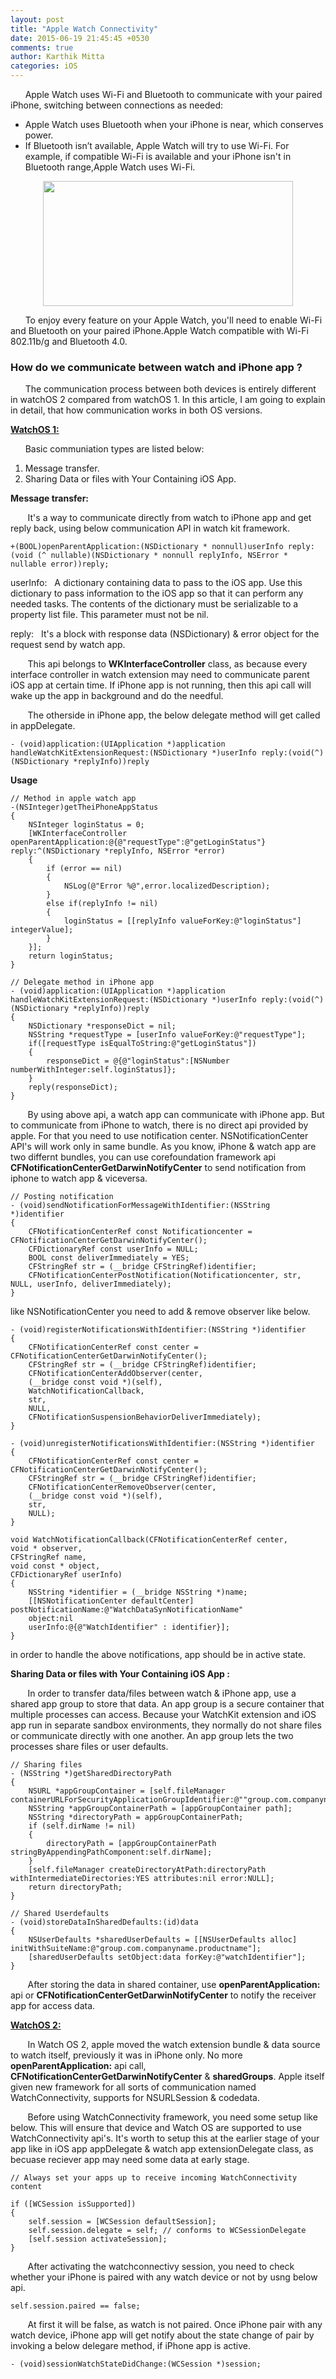 ```yaml
---
layout: post
title: "Apple Watch Connectivity"
date: 2015-06-19 21:45:45 +0530
comments: true
author: Karthik Mitta
categories: iOS
---
```

&nbsp;&nbsp;&nbsp;&nbsp;&nbsp;&nbsp;Apple Watch uses Wi-Fi and Bluetooth to communicate with your paired iPhone, switching between connections as needed:  

* Apple Watch uses Bluetooth when your iPhone is near, which conserves power.  
* If Bluetooth isn’t available, Apple Watch will try to use Wi-Fi. For example, if compatible Wi-Fi is available and your iPhone isn't in Bluetooth range,Apple Watch uses Wi-Fi.

<center><img src="http://bradymower.com/wp-content/uploads/2015/02/Distance-between-iPhone-and-Apple-Watch.jpg" align="center" width="400" height="200" /></center>

&nbsp;&nbsp;&nbsp;&nbsp;&nbsp;&nbsp;To enjoy every feature on your Apple Watch, you'll need to enable Wi-Fi and Bluetooth on your paired iPhone.Apple Watch compatible with Wi-Fi 802.11b/g and Bluetooth 4.0.

### How do we communicate between watch and iPhone app ?

&nbsp;&nbsp;&nbsp;&nbsp;&nbsp;&nbsp;The communication process between both devices is entirely different in watchOS 2 compared from watchOS 1. In this article, I am going to explain in detail, that how communication works in both OS versions.

**<u>WatchOS 1:</u>**

&nbsp;&nbsp;&nbsp;&nbsp;&nbsp;&nbsp;Basic communiation types are listed below:  
1. Message transfer.    
2. Sharing Data or files with Your Containing iOS App.

**Message transfer:**

&nbsp;&nbsp;&nbsp;&nbsp;&nbsp;&nbsp; It's a way to communicate directly from watch to iPhone app and get reply back, using below communication API in watch kit framework.

```objc
+(BOOL)openParentApplication:(NSDictionary * nonnull)userInfo reply:(void (^ nullable)(NSDictionary * nonnull replyInfo, NSError * nullable error))reply;
```

userInfo:&nbsp;&nbsp;&nbsp;A dictionary containing data to pass to the iOS app. Use this                     dictionary to pass information to the iOS app so that it can perform any needed tasks. The contents of the dictionary must be serializable to a property list file. This parameter must not be nil.

reply:&nbsp;&nbsp;&nbsp;It's a block with response data (NSDictionary) & error object for the request send by watch app.

&nbsp;&nbsp;&nbsp;&nbsp;&nbsp;&nbsp; This api belongs to **WKInterfaceController** class, as because every interface controller in watch extension may need to communicate parent iOS app at certain time. If iPhone app is not running, then this api call will wake up the app in background and do the needful.

&nbsp;&nbsp;&nbsp;&nbsp;&nbsp;&nbsp; The otherside in iPhone app, the below delegate method will get called in appDelegate.

```objc
- (void)application:(UIApplication *)application handleWatchKitExtensionRequest:(NSDictionary *)userInfo reply:(void(^)(NSDictionary *replyInfo))reply
```
**Usage**

```objc
// Method in apple watch app
-(NSInteger)getTheiPhoneAppStatus
{
    NSInteger loginStatus = 0;
    [WKInterfaceController openParentApplication:@{@"requestType":@"getLoginStatus"} reply:^(NSDictionary *replyInfo, NSError *error) 
    {
        if (error == nil)
        {
            NSLog(@"Error %@",error.localizedDescription);
        }
        else if(replyInfo != nil)
        {
            loginStatus = [[replyInfo valueForKey:@"loginStatus"] integerValue];
        }
    }];
    return loginStatus;
}

// Delegate method in iPhone app
- (void)application:(UIApplication *)application handleWatchKitExtensionRequest:(NSDictionary *)userInfo reply:(void(^)(NSDictionary *replyInfo))reply
{
    NSDictionary *responseDict = nil;
    NSString *requestType = [userInfo valueForKey:@"requestType"];
    if([requestType isEqualToString:@"getLoginStatus"])
    {
        responseDict = @{@"loginStatus":[NSNumber numberWithInteger:self.loginStatus]};
    }
    reply(responseDict);
}
```

&nbsp;&nbsp;&nbsp;&nbsp;&nbsp;&nbsp; By using above api, a watch app can communicate with iPhone app. But to communicate from iPhone to watch, there is no direct api provided by apple. For that you need to
use notification center. NSNotificationCenter API's will work only in same bundle. As you know, iPhone & watch app are two differnt bundles, you can use corefoundation framework api **CFNotificationCenterGetDarwinNotifyCenter** to send notification from iphone to watch app & viceversa.

```objc
// Posting notification
- (void)sendNotificationForMessageWithIdentifier:(NSString *)identifier
{
    CFNotificationCenterRef const Notificationcenter = CFNotificationCenterGetDarwinNotifyCenter();
    CFDictionaryRef const userInfo = NULL;
    BOOL const deliverImmediately = YES;
    CFStringRef str = (__bridge CFStringRef)identifier;
    CFNotificationCenterPostNotification(Notificationcenter, str, NULL, userInfo, deliverImmediately);
}
```

like NSNotificationCenter you need to add & remove observer like below.

```objc
- (void)registerNotificationsWithIdentifier:(NSString *)identifier 
{
    CFNotificationCenterRef const center = CFNotificationCenterGetDarwinNotifyCenter();
    CFStringRef str = (__bridge CFStringRef)identifier;
    CFNotificationCenterAddObserver(center,
    (__bridge const void *)(self),
    WatchNotificationCallback,
    str,
    NULL,
    CFNotificationSuspensionBehaviorDeliverImmediately);
}

- (void)unregisterNotificationsWithIdentifier:(NSString *)identifier 
{
    CFNotificationCenterRef const center = CFNotificationCenterGetDarwinNotifyCenter();
    CFStringRef str = (__bridge CFStringRef)identifier;
    CFNotificationCenterRemoveObserver(center,
    (__bridge const void *)(self),
    str,
    NULL);
}

void WatchNotificationCallback(CFNotificationCenterRef center,
void * observer,
CFStringRef name,
void const * object,
CFDictionaryRef userInfo) 
{
    NSString *identifier = (__bridge NSString *)name;
    [[NSNotificationCenter defaultCenter] postNotificationName:@"WatchDataSynNotificationName"
    object:nil
    userInfo:@{@"WatchIdentifier" : identifier}];
}
```
in order to handle the above notifications, app should be in active state.

**Sharing Data or files with Your Containing iOS App :**

&nbsp;&nbsp;&nbsp;&nbsp;&nbsp;&nbsp; In order to transfer data/files between watch & iPhone app, use a shared app group to store that data. An app group is a secure container that multiple processes can access. Because your WatchKit extension and iOS app run in separate sandbox environments, they normally do not share files or communicate directly with one another. An app group lets the two processes share files or user defaults.

```objc
// Sharing files
- (NSString *)getSharedDirectoryPath 
{
    NSURL *appGroupContainer = [self.fileManager containerURLForSecurityApplicationGroupIdentifier:@""group.com.companyname.productname];
    NSString *appGroupContainerPath = [appGroupContainer path];
    NSString *directoryPath = appGroupContainerPath;
    if (self.dirName != nil) 
    {
        directoryPath = [appGroupContainerPath stringByAppendingPathComponent:self.dirName];
    }
    [self.fileManager createDirectoryAtPath:directoryPath withIntermediateDirectories:YES attributes:nil error:NULL];
    return directoryPath;
}
```
```objc
// Shared Userdefaults
- (void)storeDataInSharedDefaults:(id)data 
{
    NSUserDefaults *sharedUserDefaults = [[NSUserDefaults alloc] initWithSuiteName:@"group.com.companyname.productname"];
    [sharedUserDefaults setObject:data forKey:@"watchIdentifier"];
}
```

&nbsp;&nbsp;&nbsp;&nbsp;&nbsp;&nbsp; After storing the data in shared container, use **openParentApplication:** api or **CFNotificationCenterGetDarwinNotifyCenter** to notify the receiver app for access data.

**<u>WatchOS 2:</u>**

&nbsp;&nbsp;&nbsp;&nbsp;&nbsp;&nbsp; In Watch OS 2, apple moved the watch extension bundle & data source to watch itself, previously it was in iPhone only. No more **openParentApplication:** api call, **CFNotificationCenterGetDarwinNotifyCenter** & **sharedGroups**. Apple itself given new framework for all sorts of communication named WatchConnectivity, supports for NSURLSession & codedata.


&nbsp;&nbsp;&nbsp;&nbsp;&nbsp;&nbsp; Before using WatchConnectivity framework, you need some setup like below. This will ensure that device and Watch OS are supported to use WatchConnectivity api's. It's worth to setup this at the earlier stage of your app like in iOS app appDelegate & watch app extensionDelegate class, as becuase reciever app may need some data at early stage.

``` objc
// Always set your apps up to receive incoming WatchConnectivity content

if ([WCSession isSupported])
{
    self.session = [WCSession defaultSession];
    self.session.delegate = self; // conforms to WCSessionDelegate
    [self.session activateSession];
}
```
&nbsp;&nbsp;&nbsp;&nbsp;&nbsp;&nbsp; After activating the watchconnectivy session, you need to check whether your iPhone is paired with any watch device or not by usng below api.
``` objc
self.session.paired == false;
```
&nbsp;&nbsp;&nbsp;&nbsp;&nbsp;&nbsp; At first it will be false, as watch is not paired. Once iPhone pair with any watch device, iPhone app will get notify about the state change of pair by invoking a below delegare method, if iPhone app is active.
``` objc
- (void)sessionWatchStateDidChange:(WCSession *)session;
```

